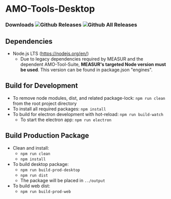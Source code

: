 # AMO-Tools-Desktop
### Downloads  ![Github Releases](https://img.shields.io/github/downloads/ORNL-AMO/AMO-Tools-Desktop/latest/total.svg?label=Current%20Release)  ![Github All Releases](https://img.shields.io/github/downloads/ORNL-AMO/AMO-Tools-Desktop/total.svg?label=All%20Time&colorB=afdffe)

## Dependencies
- Node.js LTS (https://nodejs.org/en/)
    - Due to legacy dependencies required by MEASUR and the dependent AMO-Tool-Suite, **MEASUR's targeted Node version must be used**. This version can be found in package.json "engines".
## Build for Development
- To remove node modules, dist, and related package-lock: `npm run clean` from the root project directory
- To install all required packages: `npm install`
- To build for electron development with hot-reload: `npm run build-watch`
    - To start the electron app: `npm run electron`

## Build Production Package
- Clean and install:
    - `npm run clean`
    - `npm install`
- To build desktop package:
    - `npm run build-prod-desktop` 
    - `npm run dist`
    - The package will be placed in `../output`
- To build web dist:
    - `npm run build-prod-web` 

